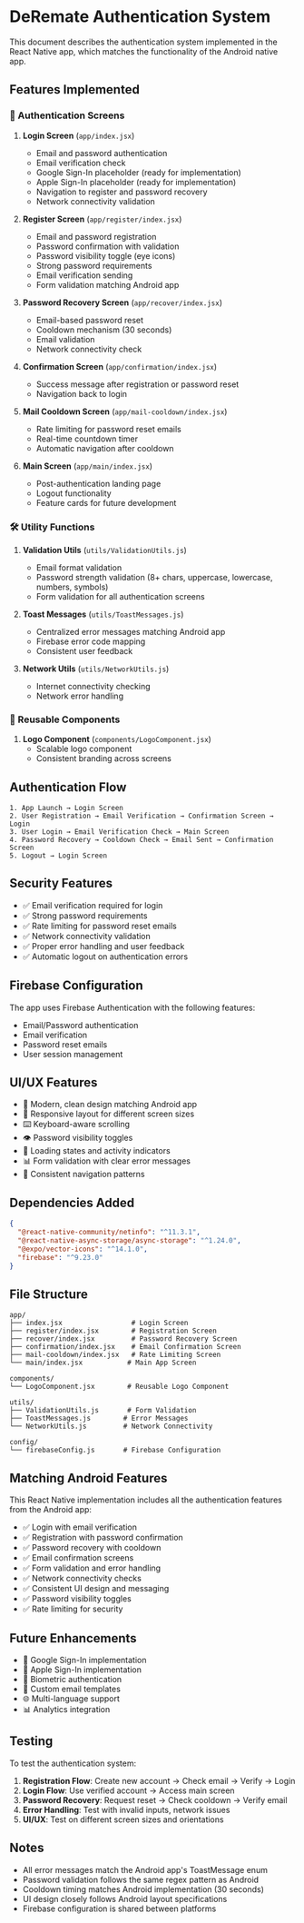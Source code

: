 # DeRemate Authentication System

This document describes the authentication system implemented in the React Native app, which matches the functionality of the Android native app.

## Features Implemented

### 🔐 Authentication Screens

1. **Login Screen** (`app/index.jsx`)
   - Email and password authentication
   - Email verification check
   - Google Sign-In placeholder (ready for implementation)
   - Apple Sign-In placeholder (ready for implementation)
   - Navigation to register and password recovery
   - Network connectivity validation

2. **Register Screen** (`app/register/index.jsx`)
   - Email and password registration
   - Password confirmation with validation
   - Password visibility toggle (eye icons)
   - Strong password requirements
   - Email verification sending
   - Form validation matching Android app

3. **Password Recovery Screen** (`app/recover/index.jsx`)
   - Email-based password reset
   - Cooldown mechanism (30 seconds)
   - Email validation
   - Network connectivity check

4. **Confirmation Screen** (`app/confirmation/index.jsx`)
   - Success message after registration or password reset
   - Navigation back to login

5. **Mail Cooldown Screen** (`app/mail-cooldown/index.jsx`)
   - Rate limiting for password reset emails
   - Real-time countdown timer
   - Automatic navigation after cooldown

6. **Main Screen** (`app/main/index.jsx`)
   - Post-authentication landing page
   - Logout functionality
   - Feature cards for future development

### 🛠 Utility Functions

1. **Validation Utils** (`utils/ValidationUtils.js`)
   - Email format validation
   - Password strength validation (8+ chars, uppercase, lowercase, numbers, symbols)
   - Form validation for all authentication screens

2. **Toast Messages** (`utils/ToastMessages.js`)
   - Centralized error messages matching Android app
   - Firebase error code mapping
   - Consistent user feedback

3. **Network Utils** (`utils/NetworkUtils.js`)
   - Internet connectivity checking
   - Network error handling

### 🎨 Reusable Components

1. **Logo Component** (`components/LogoComponent.jsx`)
   - Scalable logo component
   - Consistent branding across screens

## Authentication Flow

```
1. App Launch → Login Screen
2. User Registration → Email Verification → Confirmation Screen → Login
3. User Login → Email Verification Check → Main Screen
4. Password Recovery → Cooldown Check → Email Sent → Confirmation Screen
5. Logout → Login Screen
```

## Security Features

- ✅ Email verification required for login
- ✅ Strong password requirements
- ✅ Rate limiting for password reset emails
- ✅ Network connectivity validation
- ✅ Proper error handling and user feedback
- ✅ Automatic logout on authentication errors

## Firebase Configuration

The app uses Firebase Authentication with the following features:
- Email/Password authentication
- Email verification
- Password reset emails
- User session management

## UI/UX Features

- 🎨 Modern, clean design matching Android app
- 📱 Responsive layout for different screen sizes
- ⌨️ Keyboard-aware scrolling
- 👁️ Password visibility toggles
- 🔄 Loading states and activity indicators
- 📊 Form validation with clear error messages
- 🎯 Consistent navigation patterns

## Dependencies Added

```json
{
  "@react-native-community/netinfo": "^11.3.1",
  "@react-native-async-storage/async-storage": "^1.24.0",
  "@expo/vector-icons": "^14.1.0",
  "firebase": "^9.23.0"
}
```

## File Structure

```
app/
├── index.jsx                 # Login Screen
├── register/index.jsx        # Registration Screen
├── recover/index.jsx         # Password Recovery Screen
├── confirmation/index.jsx    # Email Confirmation Screen
├── mail-cooldown/index.jsx   # Rate Limiting Screen
└── main/index.jsx           # Main App Screen

components/
└── LogoComponent.jsx        # Reusable Logo Component

utils/
├── ValidationUtils.js       # Form Validation
├── ToastMessages.js        # Error Messages
└── NetworkUtils.js         # Network Connectivity

config/
└── firebaseConfig.js       # Firebase Configuration
```

## Matching Android Features

This React Native implementation includes all the authentication features from the Android app:

- ✅ Login with email verification
- ✅ Registration with password confirmation
- ✅ Password recovery with cooldown
- ✅ Email confirmation screens
- ✅ Form validation and error handling
- ✅ Network connectivity checks
- ✅ Consistent UI design and messaging
- ✅ Password visibility toggles
- ✅ Rate limiting for security

## Future Enhancements

- 🔄 Google Sign-In implementation
- 🍎 Apple Sign-In implementation
- 🔐 Biometric authentication
- 📧 Custom email templates
- 🌐 Multi-language support
- 📊 Analytics integration

## Testing

To test the authentication system:

1. **Registration Flow**: Create new account → Check email → Verify → Login
2. **Login Flow**: Use verified account → Access main screen
3. **Password Recovery**: Request reset → Check cooldown → Verify email
4. **Error Handling**: Test with invalid inputs, network issues
5. **UI/UX**: Test on different screen sizes and orientations

## Notes

- All error messages match the Android app's ToastMessage enum
- Password validation follows the same regex pattern as Android
- Cooldown timing matches Android implementation (30 seconds)
- UI design closely follows Android layout specifications
- Firebase configuration is shared between platforms 